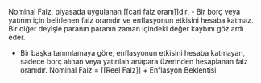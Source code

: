  Nominal Faiz, piyasada uygulanan [[cari faiz oranı]]dır.
	- Bir borç veya yatırım için belirlenen faiz oranıdır ve enflasyonun etkisini hesaba katmaz. Bir diğer deyişle paranın paranın zaman içindeki değer kaybını göz ardı eder.
- Bir başka tanımlamaya göre, enflasyonun etkisini hesaba katmayan, sadece borç alınan veya yatırılan anapara üzerinden hesaplanan faiz oranıdır.
	     Nominal Faiz = [[Reel Faiz]] + Enflasyon Beklentisi